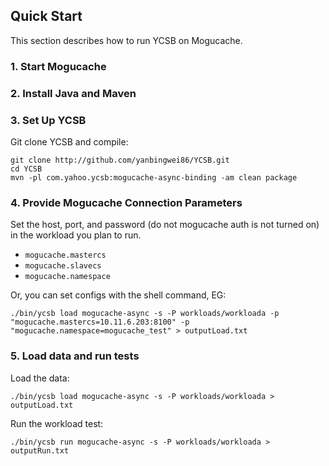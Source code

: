 <!--
Copyright (c) 2014 - 2015 YCSB contributors. All rights reserved.

Licensed under the Apache License, Version 2.0 (the "License"); you
may not use this file except in compliance with the License. You
may obtain a copy of the License at

http://www.apache.org/licenses/LICENSE-2.0

Unless required by applicable law or agreed to in writing, software
distributed under the License is distributed on an "AS IS" BASIS,
WITHOUT WARRANTIES OR CONDITIONS OF ANY KIND, either express or
implied. See the License for the specific language governing
permissions and limitations under the License. See accompanying
LICENSE file.
-->

## Quick Start

This section describes how to run YCSB on Mogucache. 

### 1. Start Mogucache

### 2. Install Java and Maven

### 3. Set Up YCSB

Git clone YCSB and compile:

    git clone http://github.com/yanbingwei86/YCSB.git
    cd YCSB
    mvn -pl com.yahoo.ycsb:mogucache-async-binding -am clean package

### 4. Provide Mogucache Connection Parameters
    
Set the host, port, and password (do not mogucache auth is not turned on) in the 
workload you plan to run.

- `mogucache.mastercs`
- `mogucache.slavecs`
- `mogucache.namespace`

Or, you can set configs with the shell command, EG:

    ./bin/ycsb load mogucache-async -s -P workloads/workloada -p "mogucache.mastercs=10.11.6.203:8100" -p "mogucache.namespace=mogucache_test" > outputLoad.txt

### 5. Load data and run tests

Load the data:

    ./bin/ycsb load mogucache-async -s -P workloads/workloada > outputLoad.txt

Run the workload test:

    ./bin/ycsb run mogucache-async -s -P workloads/workloada > outputRun.txt

